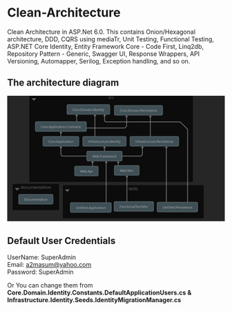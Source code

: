 # Clean-Architecture
Clean Architecture in ASP.Net 6.0. This contains  Onion/Hexagonal architecture, DDD, CQRS using mediaTr, Unit Testing, Functional Testing, ASP.NET Core Identity, Entity Framework Core - Code First, Linq2db, Repository Pattern - Generic, Swagger UI, Response Wrappers,  API Versioning, Automapper, Serilog, Exception handling, and so on.

## The architecture diagram
![digaramg](Architecture.png)

## Default User Credentials
UserName: SuperAdmin\
Email: a2masum@yahoo.com\
Password: SuperAdmin

Or You can change them from **Core.Domain.Identity.Constants.DefaultApplicationUsers.cs & Infrastructure.Identity.Seeds.IdentityMigrationManager.cs**
